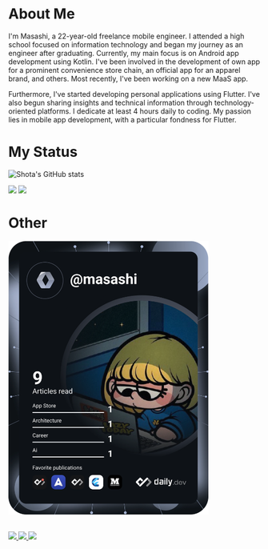 # About Me

I'm Masashi, a 22-year-old freelance mobile engineer. I attended a high school focused on information technology and began my journey as an engineer after graduating. Currently, my main focus is on Android app development using Kotlin. I've been involved in the development of own app for a prominent convenience store chain, an official app for an apparel brand, and others. Most recently, I've been working on a new MaaS app.

Furthermore, I've started developing personal applications using Flutter. I've also begun sharing insights and technical information through technology-oriented platforms. I dedicate at least 4 hours daily to coding. My passion lies in mobile app development, with a particular fondness for Flutter.

# My Status

![Shota's GitHub stats](https://github-readme-stats.vercel.app/api?username=mnengineer&show_icons=true&theme=vue-dark)

<img src="https://skillicons.dev/icons?i=kotlin,java,dart,flutter,firebase,androidstudio,vscode,github" />
<img src="https://skillicons.dev/icons?i=html,css,php,js,angular,vue,nodejs,express,spring,postgresql,sqlite,mysql,figma,docker" />

# Other 

<a href="https://app.daily.dev/masashi"><img src="https://github.com/mnengineer/mnengineer/blob/main/devcard.svg" width="400" alt="masashi's Dev Card"/></a>
<br></br>


<p align="left"> 
  <a href="https://medium.com/@masashiii">
    <img height="20" src="https://raw.githubusercontent.com/rahuldkjain/github-profile-readme-generator/master/src/images/icons/Social/medium.svg" />
  </a>
  <a href="https://zenn.dev/masashiii">
    <img height="20" src="https://badgen.org/img/zenn/masashiii/likes?style=flat" />
  </a>
  <a href="https://zenn.dev/masashiii">
    <img height="20" src="https://badgen.org/img/zenn/masashiii/followers?style=flat" />
  </a>
</p>
